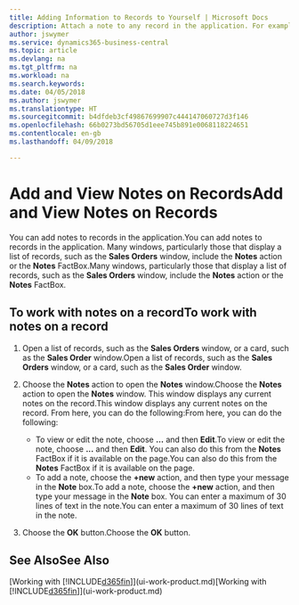```yaml
---
title: Adding Information to Records to Yourself | Microsoft Docs
description: Attach a note to any record in the application. For example, if you have extra information about a sales order that does not fit in any of the fields on the sales order, you can write a note.
author: jswymer
ms.service: dynamics365-business-central
ms.topic: article
ms.devlang: na
ms.tgt_pltfrm: na
ms.workload: na
ms.search.keywords: 
ms.date: 04/05/2018
ms.author: jswymer
ms.translationtype: HT
ms.sourcegitcommit: b4dfdeb3cf49867699907c444147060727d3f146
ms.openlocfilehash: 66b0273bd56705d1eee745b891e0068118224651
ms.contentlocale: en-gb
ms.lasthandoff: 04/09/2018

---
```

# <a name="add-and-view-notes-on-records"></a><span data-ttu-id="f5a93-104">Add and View Notes on Records</span><span class="sxs-lookup"><span data-stu-id="f5a93-104">Add and View Notes on Records</span></span>
 <span data-ttu-id="f5a93-105">You <!--OnPrem and your colleagues -->can add notes to records in the application.</span><span class="sxs-lookup"><span data-stu-id="f5a93-105">You <!--OnPrem and your colleagues -->can add notes to records in the application.</span></span> <span data-ttu-id="f5a93-106">Many windows, particularly those that display a list of records, such as the **Sales Orders** window, include the **Notes** action or the **Notes** FactBox.</span><span class="sxs-lookup"><span data-stu-id="f5a93-106">Many windows, particularly those that display a list of records, such as the **Sales Orders** window, include the **Notes** action or the **Notes** FactBox.</span></span> <!--OnPremNotes is where you can write notes about a record to yourself or others, and where you can view notes to you from others. For example, a note could be a general comment or processing instruction to your colleague, who can then respond to your note using their own **Notes**. Or, your colleague can add a note that gives you extra information about a sales order that is not covered by the information on the sales order. These notes and correspondences will follow the record as it is processed in the company.-->

<!--OnPrem
> [!NOTE]  
>  You can only select one recipient of the note.-->  

## <a name="to-work-with-notes-on-a-record"></a><span data-ttu-id="f5a93-107">To work with notes on a record</span><span class="sxs-lookup"><span data-stu-id="f5a93-107">To work with notes on a record</span></span>

1.  <span data-ttu-id="f5a93-108">Open a list of records, such as the **Sales Orders** window, or a card, such as the **Sales Order** window.</span><span class="sxs-lookup"><span data-stu-id="f5a93-108">Open a list of records, such as the **Sales Orders** window, or a card, such as the **Sales Order** window.</span></span>  

    <!-- If **Notes** is not visible on the page, then you can customize the page to display the Notes FactBox. -->

2.  <span data-ttu-id="f5a93-109">Choose the **Notes** action to open the **Notes** window.</span><span class="sxs-lookup"><span data-stu-id="f5a93-109">Choose the **Notes** action to open the **Notes** window.</span></span> <span data-ttu-id="f5a93-110">This window displays any current notes on the record.</span><span class="sxs-lookup"><span data-stu-id="f5a93-110">This window displays any current notes on the record.</span></span> <span data-ttu-id="f5a93-111">From here, you can do the following:</span><span class="sxs-lookup"><span data-stu-id="f5a93-111">From here, you can do the following:</span></span>

    -   <span data-ttu-id="f5a93-112">To view or edit the note, choose **...** and then **Edit**.</span><span class="sxs-lookup"><span data-stu-id="f5a93-112">To view or edit the note, choose **...** and then **Edit**.</span></span> <span data-ttu-id="f5a93-113">You can also do this from the **Notes** FactBox if it is available on the page.</span><span class="sxs-lookup"><span data-stu-id="f5a93-113">You can also do this from the **Notes** FactBox if it is available on the page.</span></span>
    -   <span data-ttu-id="f5a93-114">To add a note, choose the **+new** action, and then type your message in the **Note** box.</span><span class="sxs-lookup"><span data-stu-id="f5a93-114">To add a note, choose the **+new** action, and then type your message in the **Note** box.</span></span> <span data-ttu-id="f5a93-115">You can enter a maximum of 30 lines of text in the note.</span><span class="sxs-lookup"><span data-stu-id="f5a93-115">You can enter a maximum of 30 lines of text in the note.</span></span>

<!-- 5.  In the **To** field, enter a user ID (your own or someone else’s) to indicate who the note is for.  

6.  Select the **Notify** field if you want to send a notification to the user in the **To** field.

     If **Notify** is selected, the note will be sent as a notification to the user's **My Notifications** on the Role Center.  -->

3.  <span data-ttu-id="f5a93-116">Choose the **OK** button.</span><span class="sxs-lookup"><span data-stu-id="f5a93-116">Choose the **OK** button.</span></span>  

## <a name="see-also"></a><span data-ttu-id="f5a93-117">See Also</span><span class="sxs-lookup"><span data-stu-id="f5a93-117">See Also</span></span>
<span data-ttu-id="f5a93-118">[Working with [!INCLUDE[d365fin](includes/d365fin_md.md)]](ui-work-product.md)</span><span class="sxs-lookup"><span data-stu-id="f5a93-118">[Working with [!INCLUDE[d365fin](includes/d365fin_md.md)]](ui-work-product.md)</span></span>  

